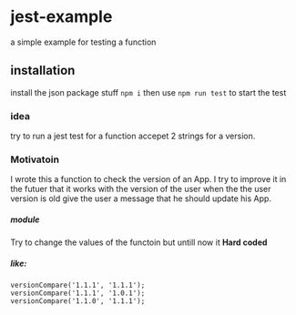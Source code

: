 # jest-example

a simple example for testing a function

## installation

install the json package stuff `npm i` then use `npm run test` to start the test

### idea

try to run a jest test for a function accepet 2 strings for a version.

### Motivatoin

I wrote this a function to check the version of an App. I try to improve it in the futuer that it works with the version of the user when the the user version is old give the user a message that he should update his App.

##### module

Try to change the values of the functoin but untill now it **Hard coded**

##### like:

```
versionCompare('1.1.1', '1.1.1');
versionCompare('1.1.1', '1.0.1');
versionCompare('1.1.0', '1.1.1');
```
